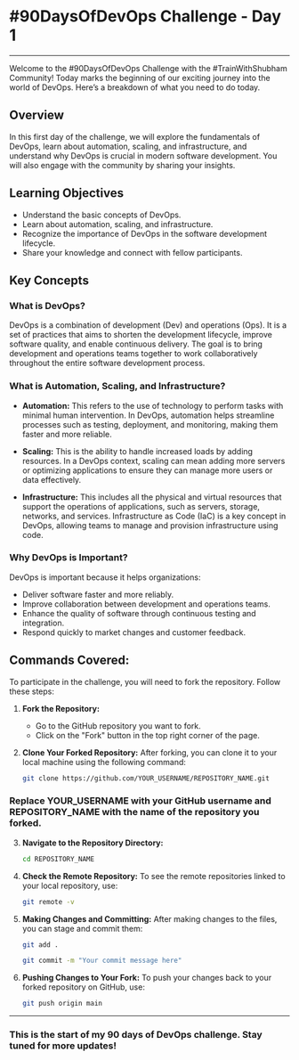 # #90DaysOfDevOps Challenge - Day 1
---
Welcome to the #90DaysOfDevOps Challenge with the #TrainWithShubham Community! Today marks the beginning of our exciting journey into the world of DevOps. Here’s a breakdown of what you need to do today.

## Overview
In this first day of the challenge, we will explore the fundamentals of DevOps, learn about automation, scaling, and infrastructure, and understand why DevOps is crucial in modern software development. You will also engage with the community by sharing your insights.

## Learning Objectives
- Understand the basic concepts of DevOps.
- Learn about automation, scaling, and infrastructure.
- Recognize the importance of DevOps in the software development lifecycle.
- Share your knowledge and connect with fellow participants.

## Key Concepts
### What is DevOps?
DevOps is a combination of development (Dev) and operations (Ops). It is a set of practices that aims to shorten the development lifecycle, improve software quality, and enable continuous delivery. The goal is to bring development and operations teams together to work collaboratively throughout the entire software development process.

### What is Automation, Scaling, and Infrastructure?
- **Automation:** This refers to the use of technology to perform tasks with minimal human intervention. In DevOps, automation helps streamline processes such as testing, deployment, and monitoring, making them faster and more reliable.
  
- **Scaling:** This is the ability to handle increased loads by adding resources. In a DevOps context, scaling can mean adding more servers or optimizing applications to ensure they can manage more users or data effectively.

- **Infrastructure:** This includes all the physical and virtual resources that support the operations of applications, such as servers, storage, networks, and services. Infrastructure as Code (IaC) is a key concept in DevOps, allowing teams to manage and provision infrastructure using code.

### Why DevOps is Important?
DevOps is important because it helps organizations:
- Deliver software faster and more reliably.
- Improve collaboration between development and operations teams.
- Enhance the quality of software through continuous testing and integration.
- Respond quickly to market changes and customer feedback.

## Commands Covered:

To participate in the challenge, you will need to fork the repository. Follow these steps:

1. **Fork the Repository:**
   - Go to the GitHub repository you want to fork.
   - Click on the "Fork" button in the top right corner of the page.

2. **Clone Your Forked Repository:**
   After forking, you can clone it to your local machine using the following command:
   ```bash
   git clone https://github.com/YOUR_USERNAME/REPOSITORY_NAME.git
   
### Replace YOUR_USERNAME with your GitHub username and REPOSITORY_NAME with the name of the repository you forked.

3. **Navigate to the Repository Directory:**
    ```bash
    cd REPOSITORY_NAME

4. **Check the Remote Repository:** To see the remote repositories linked to your local repository, use:
    ```bash
    git remote -v

5. **Making Changes and Committing:** After making changes to the files, you can stage and commit them:
    ```bash
    git add .
    ```
    ```bash
    git commit -m "Your commit message here"
    ```

6. **Pushing Changes to Your Fork:** To push your changes back to your forked repository on GitHub, use:
    ```bash
    git push origin main
 

---

### This is the start of my 90 days of DevOps challenge. Stay tuned for more updates!
